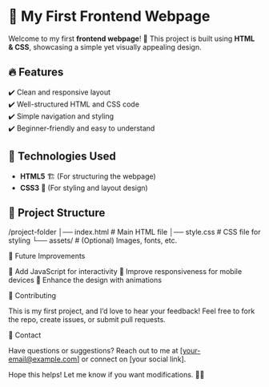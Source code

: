 # 🌟 My First Frontend Webpage  

Welcome to my first **frontend webpage**! 🚀 This project is built using **HTML & CSS**, showcasing a simple yet visually appealing design.  

## 🔥 Features  
✔️ Clean and responsive layout  
✔️ Well-structured HTML and CSS code  
✔️ Simple navigation and styling  
✔️ Beginner-friendly and easy to understand  

## 🎨 Technologies Used  
- **HTML5** 🏗️ (For structuring the webpage)  
- **CSS3** 🎨 (For styling and layout design)  

## 📂 Project Structure  

/project-folder
│── index.html  # Main HTML file
│── style.css   # CSS file for styling
└── assets/     # (Optional) Images, fonts, etc.

📌 Future Improvements

🔹 Add JavaScript for interactivity
🔹 Improve responsiveness for mobile devices
🔹 Enhance the design with animations

🤝 Contributing

This is my first project, and I’d love to hear your feedback! Feel free to fork the repo, create issues, or submit pull requests.

📧 Contact

Have questions or suggestions? Reach out to me at [your-email@example.com] or connect on [your social link].

Hope this helps! Let me know if you want modifications. 🚀🔥
